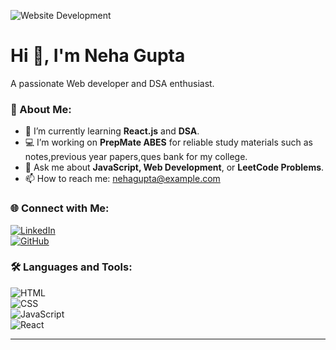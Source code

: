 <!-- Banner Section -->
![Website Development](https://via.placeholder.com/1200x400?text=Website+Development)  

# Hi 👋, I'm Neha Gupta  
A passionate Web developer and DSA enthusiast.  

### 🚀 About Me:  
- 🌱 I’m currently learning **React.js** and **DSA**.  
- 💻 I’m working on **PrepMate ABES** for reliable study materials such as notes,previous year papers,ques bank for my college.  
- 🤝 Ask me about **JavaScript, Web Development**, or **LeetCode Problems**.  
- 📫 How to reach me: [nehagupta@example.com](mailto:gupta.neha1015@gmail.com)  

### 🌐 Connect with Me:  
[![LinkedIn](https://img.shields.io/badge/-LinkedIn-blue?style=flat&logo=linkedin)](https://www.linkedin.com/in/neha-gupta-371570251/)  
[![GitHub](https://img.shields.io/badge/-GitHub-181717?style=flat&logo=github)](https://github.com/neha1015)  

### 🛠️ Languages and Tools:  
![HTML](https://img.shields.io/badge/-HTML5-orange?style=flat&logo=html5)  
![CSS](https://img.shields.io/badge/-CSS3-blue?style=flat&logo=css3)  
![JavaScript](https://img.shields.io/badge/-JavaScript-yellow?style=flat&logo=javascript)  
![React](https://img.shields.io/badge/-React-blue?style=flat&logo=react)  

<!--### 📊 GitHub Stats:  
![Neha's GitHub stats](https://github-readme-stats.vercel.app/api?username=NehaGupta&show_icons=true&theme=default)  
![Top Languages](https://github-readme-stats.vercel.app/api/top-langs/?username=NehaGupta&layout=compact&theme=default)  -->

---





<!--
**neha1015/neha1015** is a ✨ _special_ ✨ repository because its `README.md` (this file) appears on your GitHub profile.

Here are some ideas to get you started:

- 🔭 I’m currently working on ...
- 🌱 I’m currently learning ...
- 👯 I’m looking to collaborate on ...
- 🤔 I’m looking for help with ...
- 💬 Ask me about ...
- 📫 How to reach me: ...
- 😄 Pronouns: ...
- ⚡ Fun fact: ...
-->
